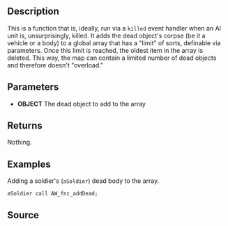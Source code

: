## Description

This is a function that is, ideally, run via a `killed` event handler when an AI unit is, unsurprisingly, killed. It adds the dead object's corpse (be it a vehicle or a body) to a global array that has a "limit" of sorts, definable via parameters. Once this limit is reached, the oldest item in the array is deleted. This way, the map can contain a limited number of dead objects and therefore doesn't "overload."

## Parameters

* **OBJECT**
The dead object to add to the array

## Returns

Nothing.

## Examples

Adding a soldier's (`aSoldier`) dead body to the array.

```sqf
aSoldier call AW_fnc_addDead;
```

## Source

<script src="http://gist-it.appspot.com/https://github.com/jpwilliams/I-A-3/blob/master/functions/garbage/fn_addDead.sqf?footer=0">
</script>